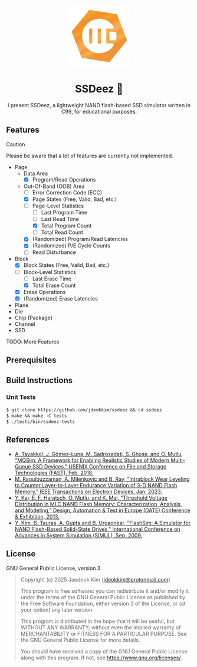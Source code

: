 <div align="center">

<a href="https://github.com/jdeokkim/ssdeez">
    <img src="docs/static/ssdeez.png" alt="SSDeez 🥜" width="169" height="169">
</a>

# SSDeez 🥜

I present SSDeez, a lightweight NAND flash-based SSD simulator written in C99, for educational purposes.

</div>

## Features

> [!CAUTION]
> Please be aware that a lot of features are currently not implemented.

- Page
  - Data Area
    - [x] Program/Read Operations
  - Out-Of-Band (OOB) Area
    - [ ] Error Correction Code (ECC)
    - [x] Page States (Free, Valid, Bad, etc.)
    - [ ] Page-Level Statistics
      - [ ] Last Program Time
      - [ ] Last Read Time
      - [x] Total Program Count
      - [ ] Total Read Count
    - [x] (Randomized) Program/Read Latencies
    - [x] (Randomized) P/E Cycle Counts
    - [ ] Read Disturbance
- Block
  - [x] Block States (Free, Valid, Bad, etc.)
  - [ ] Block-Level Statistics
      - [ ] Last Erase Time
      - [x] Total Erase Count
  - [x] Erase Operations
  - [x] (Randomized) Erase Latencies
- Plane
- Die
- Chip (Package)
- Channel
- SSD

~~TODO: More Features~~

<!-- TODO: ... -->

## Prerequisites

<!-- TODO: ... -->

## Build Instructions

<!-- TODO: ... -->

### Unit Tests

```console
$ git clone https://github.com/jdeokkim/ssdeez && cd ssdeez
$ make && make -C tests
$ ./tests/bin/ssdeez-tests
```

## References

- [A. Tavakkol, J. Gómez-Luna, M. Sadrosadati, S. Ghose, and O. Mutlu, "MQSim: A Framework for Enabling Realistic Studies of Modern Multi-Queue SSD Devices," USENIX Conference on File and Storage Technologies (FAST), Feb. 2018.](https://www.usenix.org/system/files/conference/fast18/fast18-tavakkol.pdf)
- [M. Raquibuzzaman, A. Milenkovic and B. Ray, "Intrablock Wear Leveling to Counter Layer-to-Layer Endurance Variation of 3-D NAND Flash Memory," IEEE Transactions on Electron Devices, Jan. 2023.](https://ieeexplore.ieee.org/document/9966490)
- [Y. Kai, E. F. Haratsch, O. Mutlu, and K. Mai, "Threshold Voltage Distribution in MLC NAND Flash Memory: Characterization, Analysis, and Modeling," Design, Automation & Test in Europe (DATE) Conference & Exhibition, 2013.](https://users.ece.cmu.edu/~omutlu/pub/flash-memory-voltage-characterization_date13.pdf)
- [Y. Kim, B. Tauras, A. Gupta and B. Urgaonkar, "FlashSim: A Simulator for NAND Flash-Based Solid-State Drives," International Conference on Advances in System Simulation (SIMUL), Sep. 2009.](https://ieeexplore.ieee.org/document/5283998)

## License

GNU General Public License, version 3

> Copyright (c) 2025 Jaedeok Kim (jdeokkim@protonmail.com)
>
> This program is free software: you can redistribute it and/or modify
> it under the terms of the GNU General Public License as published by
> the Free Software Foundation, either version 3 of the License, or
> (at your option) any later version.
>
> This program is distributed in the hope that it will be useful,
> but WITHOUT ANY WARRANTY; without even the implied warranty of
> MERCHANTABILITY or FITNESS FOR A PARTICULAR PURPOSE.  See the
> GNU General Public License for more details.
>
> You should have received a copy of the GNU General Public License
> along with this program. If not, see <https://www.gnu.org/licenses/>.
